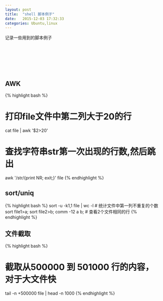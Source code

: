 ```yaml
---
layout: post
title:  "shell 脚本例子"
date:   2015-12-03 17:32:33
categories: Ubuntu,linux 
---
```


记录一些用到的脚本例子
<br/>
<br/>
<br/>

<!--more-->

<br/>
<br/>
<br/>

## AWK


{% highlight bash %}
# 打印file文件中第二列大于20的行
cat file | awk '$2>20'

# 查找字符串str第一次出现的行数,然后跳出
awk '/str/{print NR; exit;}' file
{% endhighlight %}


## sort/uniq


{% highlight bash %}
sort -u -k1,1 file | wc -l # 统计文件中第一列不重复的个数
sort file1>a; sort file2>b; comm -12 a b; # 查看2个文件相同的行
{% endhighlight %}


## 文件截取


{% highlight bash %}
# 截取从500000 到 501000 行的内容，对于大文件快
tail -n +500000 file | head -n 1000
{% endhighlight %}
